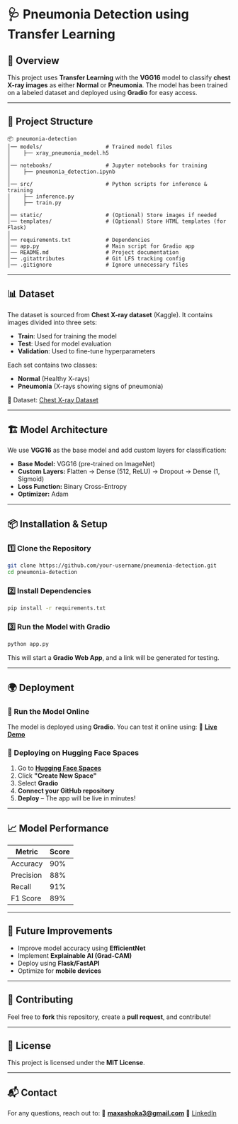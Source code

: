# 🩺 Pneumonia Detection using Transfer Learning

## 🚀 Overview
This project uses **Transfer Learning** with the **VGG16** model to classify **chest X-ray images** as either **Normal** or **Pneumonia**. The model has been trained on a labeled dataset and deployed using **Gradio** for easy access.

---

## 📂 Project Structure
```
📦 pneumonia-detection
│── models/                    # Trained model files
│    ├── xray_pneumonia_model.h5
│
│── notebooks/                 # Jupyter notebooks for training
│    ├── pneumonia_detection.ipynb
│
│── src/                       # Python scripts for inference & training
│    ├── inference.py
│    ├── train.py
│
│── static/                    # (Optional) Store images if needed
│── templates/                 # (Optional) Store HTML templates (for Flask)
│
│── requirements.txt           # Dependencies
│── app.py                     # Main script for Gradio app
│── README.md                  # Project documentation
│── .gitattributes             # Git LFS tracking config
│── .gitignore                 # Ignore unnecessary files
```

---

## 📊 Dataset
The dataset is sourced from **Chest X-ray dataset** (Kaggle). It contains images divided into three sets:
- **Train**: Used for training the model
- **Test**: Used for model evaluation
- **Validation**: Used to fine-tune hyperparameters

Each set contains two classes:
- **Normal** (Healthy X-rays)
- **Pneumonia** (X-rays showing signs of pneumonia)

🔗 Dataset: [Chest X-ray Dataset](https://www.kaggle.com/paultimothymooney/chest-xray-pneumonia)

---

## 🏗️ Model Architecture
We use **VGG16** as the base model and add custom layers for classification:
- **Base Model:** VGG16 (pre-trained on ImageNet)
- **Custom Layers:** Flatten → Dense (512, ReLU) → Dropout → Dense (1, Sigmoid)
- **Loss Function:** Binary Cross-Entropy
- **Optimizer:** Adam

---

## 📦 Installation & Setup
### 1️⃣ Clone the Repository
```bash
git clone https://github.com/your-username/pneumonia-detection.git
cd pneumonia-detection
```
### 2️⃣ Install Dependencies
```bash
pip install -r requirements.txt
```
### 3️⃣ Run the Model with Gradio
```bash
python app.py
```
This will start a **Gradio Web App**, and a link will be generated for testing.

---

## 🌍 Deployment
### **🔗 Run the Model Online**
The model is deployed using **Gradio**. You can test it online using:
🔗 **[Live Demo](https://your-huggingface-space-link)**

### **📌 Deploying on Hugging Face Spaces**
1. Go to **[Hugging Face Spaces](https://huggingface.co/spaces)**
2. Click **"Create New Space"**
3. Select **Gradio**
4. **Connect your GitHub repository**
5. **Deploy** – The app will be live in minutes!

---

## 📈 Model Performance
| Metric       | Score  |
|-------------|--------|
| Accuracy    | 90%    |
| Precision   | 88%    |
| Recall      | 91%    |
| F1 Score    | 89%    |

---

## 🎯 Future Improvements
- Improve model accuracy using **EfficientNet**
- Implement **Explainable AI (Grad-CAM)**
- Deploy using **Flask/FastAPI**
- Optimize for **mobile devices**

---

## 🤝 Contributing
Feel free to **fork** this repository, create a **pull request**, and contribute!

---

## 📜 License
This project is licensed under the **MIT License**.

---

## 📬 Contact
For any questions, reach out to:
📧 **maxashoka3@gmail.com**
🔗 [LinkedIn](https://www.linkedin.com/in/ashokanand-chaudhary-89476397/)

